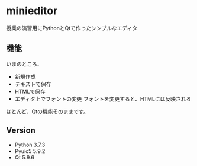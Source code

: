 # minieditor
授業の演習用にPythonとQtで作ったシンプルなエディタ

## 機能
いまのところ、
* 新規作成
* テキストで保存
* HTMLで保存
* エディタ上でフォントの変更
フォントを変更すると、HTMLには反映される

ほとんど、Qtの機能そのままです。

## Version
* Python 3.7.3
* Pyuic5 5.9.2
* Qt 5.9.6
